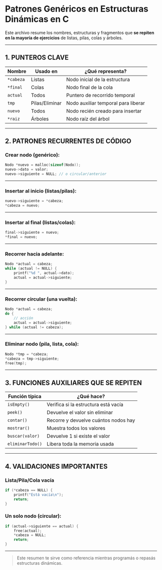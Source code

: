 # Patrones Genéricos en Estructuras Dinámicas en C

Este archivo resume los nombres, estructuras y fragmentos que **se repiten en la mayoría de ejercicios** de listas, pilas, colas y árboles.

---

## 1. PUNTEROS CLAVE

| Nombre        | Usado en          | ¿Qué representa?                         |
|---------------|-------------------|------------------------------------------|
| `*cabeza`     | Listas            | Nodo inicial de la estructura  
| `*final`      | Colas             | Nodo final de la cola  
| `actual`      | Todos             | Puntero de recorrido temporal  
| `tmp`         | Pilas/Eliminar    | Nodo auxiliar temporal para liberar  
| `nuevo`       | Todos             | Nodo recién creado para insertar  
| `*raiz`       | Árboles           | Nodo raíz del árbol  

---

## 2. PATRONES RECURRENTES DE CÓDIGO

### Crear nodo (genérico):

```c
Nodo *nuevo = malloc(sizeof(Nodo));
nuevo->dato = valor;
nuevo->siguiente = NULL; // o circular/anterior
```

---

### Insertar al inicio (listas/pilas):

```c
nuevo->siguiente = *cabeza;
*cabeza = nuevo;
```

---

### Insertar al final (listas/colas):

```c
final->siguiente = nuevo;
*final = nuevo;
```

---

### Recorrer hacia adelante:

```c
Nodo *actual = cabeza;
while (actual != NULL) {
    printf("%d ", actual->dato);
    actual = actual->siguiente;
}
```

---

### Recorrer circular (una vuelta):

```c
Nodo *actual = cabeza;
do {
    // acción
    actual = actual->siguiente;
} while (actual != cabeza);
```

---

### Eliminar nodo (pila, lista, cola):

```c
Nodo *tmp = *cabeza;
*cabeza = tmp->siguiente;
free(tmp);
```

---

## 3. FUNCIONES AUXILIARES QUE SE REPITEN

| Función típica     | ¿Qué hace?                              |
|--------------------|------------------------------------------|
| `isEmpty()`        | Verifica si la estructura está vacía  
| `peek()`           | Devuelve el valor sin eliminar  
| `contar()`         | Recorre y devuelve cuántos nodos hay  
| `mostrar()`        | Muestra todos los valores  
| `buscar(valor)`    | Devuelve 1 si existe el valor  
| `eliminarTodo()`   | Libera toda la memoria usada  

---

## 4. VALIDACIONES IMPORTANTES

### Lista/Pila/Cola vacía

```c
if (*cabeza == NULL) {
    printf("Está vacía\n");
    return;
}
```

### Un solo nodo (circular):

```c
if (actual->siguiente == actual) {
    free(actual);
    *cabeza = NULL;
    return;
}
```

---

> Este resumen te sirve como referencia mientras programás o repasás estructuras dinámicas.
